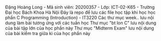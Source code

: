 Đặng Hoàng Long - Mã sinh viên: 20200357 - Lớp: ICT-02-K65 - Trường Đại học Bách Khoa Hà Nội
Đây là repo để lưu các file học tập khi học học phần C Programming (Introduction) - IT3220
Các thư mục week.. lưu nội dung làm bài tương ứng với các tuần học
Thư mục "bt lon C" lưu nội dung của bài tập lớn của học phần này
Thư mục "Midterm Exam" lưu nội dung của bài kiểm tra giữa kì của học phần này
